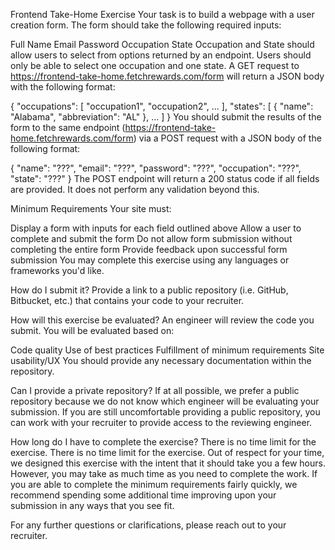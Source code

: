 Frontend Take-Home Exercise
Your task is to build a webpage with a user creation form. The form should take the following required inputs:

Full Name
Email
Password
Occupation
State
Occupation and State should allow users to select from options returned by an endpoint. Users should only be able to select one occupation and one state. A GET request to https://frontend-take-home.fetchrewards.com/form will return a JSON body with the following format:

{
"occupations": [
"occupation1",
"occupation2",
...
],
"states": [
{
"name": "Alabama",
"abbreviation": "AL"
},
...
]
}
You should submit the results of the form to the same endpoint (https://frontend-take-home.fetchrewards.com/form) via a POST request with a JSON body of the following format:

{
"name": "???",
"email": "???",
"password": "???",
"occupation": "???",
"state": "???"
}
The POST endpoint will return a 200 status code if all fields are provided. It does not perform any validation beyond this.

Minimum Requirements
Your site must:

Display a form with inputs for each field outlined above
Allow a user to complete and submit the form
Do not allow form submission without completing the entire form
Provide feedback upon successful form submission
You may complete this exercise using any languages or frameworks you'd like.

How do I submit it?
Provide a link to a public repository (i.e. GitHub, Bitbucket, etc.) that contains your code to your recruiter.

How will this exercise be evaluated?
An engineer will review the code you submit. You will be evaluated based on:

Code quality
Use of best practices
Fulfillment of minimum requirements
Site usability/UX
You should provide any necessary documentation within the repository.

Can I provide a private repository?
If at all possible, we prefer a public repository because we do not know which engineer will be evaluating your submission. If you are still uncomfortable providing a public repository, you can work with your recruiter to provide access to the reviewing engineer.

How long do I have to complete the exercise?
There is no time limit for the exercise. There is no time limit for the exercise. Out of respect for your time, we designed this exercise with the intent that it should take you a few hours. However, you may take as much time as you need to complete the work. If you are able to complete the minimum requirements fairly quickly, we recommend spending some additional time improving upon your submission in any ways that you see fit.

For any further questions or clarifications, please reach out to your recruiter.